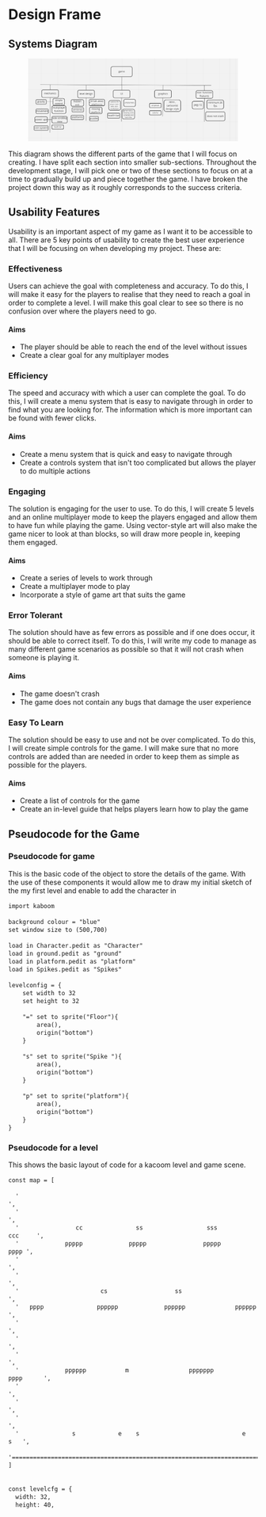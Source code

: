 # Design Frame

## Systems Diagram

<figure><img src="../.gitbook/assets/image (7).png" alt=""><figcaption></figcaption></figure>

This diagram shows the different parts of the game that I will focus on creating. I have split each section into smaller sub-sections. Throughout the development stage, I will pick one or two of these sections to focus on at a time to gradually build up and piece together the game. I have broken the project down this way as it roughly corresponds to the success criteria.

## Usability Features

Usability is an important aspect of my game as I want it to be accessible to all. There are 5 key points of usability to create the best user experience that I will be focusing on when developing my project. These are:

### Effectiveness

Users can achieve the goal with completeness and accuracy. To do this, I will make it easy for the players to realise that they need to reach a goal in order to complete a level. I will make this goal clear to see so there is no confusion over where the players need to go.

#### Aims

* The player should be able to reach the end of the level without issues&#x20;
* Create a clear goal for any multiplayer modes

### Efficiency

The speed and accuracy with which a user can complete the goal. To do this, I will create a menu system that is easy to navigate through in order to find what you are looking for. The information which is more important can be found with fewer clicks.

#### Aims

* Create a menu system that is quick and easy to navigate through
* Create a controls system that isn't too complicated but allows the player to do multiple actions

### Engaging

The solution is engaging for the user to use. To do this, I will create 5 levels and an online multiplayer mode to keep the players engaged and allow them to have fun while playing the game. Using vector-style art will also make the game nicer to look at than blocks, so will draw more people in, keeping them engaged.

#### Aims

* Create a series of levels to work through
* Create a multiplayer mode to play
* Incorporate a style of game art that suits the game

### Error Tolerant

The solution should have as few errors as possible and if one does occur, it should be able to correct itself. To do this, I will write my code to manage as many different game scenarios as possible so that it will not crash when someone is playing it.

#### Aims

* The game doesn't crash
* The game does not contain any bugs that damage the user experience

### Easy To Learn

The solution should be easy to use and not be over complicated. To do this, I will create simple controls for the game. I will make sure that no more controls are added than are needed in order to keep them as simple as possible for the players.

#### Aims

* Create a list of controls for the game
* Create an in-level guide that helps players learn how to play the game

## Pseudocode for the Game

### Pseudocode for game

This is the basic code of the object to store the details of the game. With the use of these components it would allow me to draw my initial sketch of the my first level and enable to add the character in

```
import kaboom

background colour = "blue"
set window size to (500,700)

load in Character.pedit as "Character"
load in ground.pedit as "ground"
load in platform.pedit as "platform"
load in Spikes.pedit as "Spikes"

levelconfig = {
    set width to 32
    set height to 32

    "=" set to sprite("Floor"){
        area(),
        origin("bottom")
    }
    
    "s" set to sprite("Spike "){
        area(),
        origin("bottom")
    }

    "p" set to sprite("platform"){
        area(),
        origin("bottom")
    }
}
```

### Pseudocode for a level

This shows the basic layout of code for a kacoom level and game scene.&#x20;

```
const map = [

  '                                                                             ',
  '                                                                             ',
  '                cc               ss                  sss                ccc     ',
  '             ppppp             ppppp                ppppp              pppp ',
  '                                                                             ',
  '                                                                              ',
  '                       cs                   ss                                   ',
  '   pppp               pppppp             pppppp              pppppp         ',
  '                                                                              ',
  '                                                                             ',
  '                                                                             ',
  '             pppppp           m                 ppppppp          pppp      ',
  '                                                                             ',
  '                                                                             ',
  '                                                                             ',
  '               s            e    s                             e          s   ',
  '============================================================================',
]


const levelcfg = {
  width: 32,
  height: 40,
```
